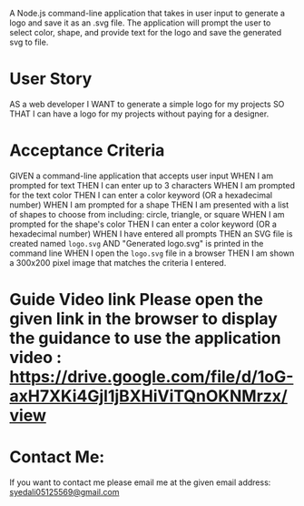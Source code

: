 




A Node.js command-line application that takes in user input to generate a logo and save it as an .svg file. The application will prompt the user to select color, shape, and provide text for the logo and save the generated svg to file.

# User Story
AS a web developer
I WANT to generate a simple logo for my projects
SO THAT I can have a logo for my projects without paying for a designer.

# Acceptance Criteria
GIVEN a command-line application that accepts user input
WHEN I am prompted for text
THEN I can enter up to 3 characters
WHEN I am prompted for the text color
THEN I can enter a color keyword (OR a hexadecimal number)
WHEN I am prompted for a shape
THEN I am presented with a list of shapes to choose from including: circle, triangle, or square
WHEN I am prompted for the shape's color
THEN I can enter a color keyword (OR a hexadecimal number)
WHEN I have entered all prompts
THEN an SVG file is created named `logo.svg`
AND "Generated logo.svg" is printed in the command line
WHEN I open the `logo.svg` file in a browser
THEN I am shown a 300x200 pixel image that matches the criteria I entered.



# Guide Video link  Please open the given link in the browser to display the guidance to use the application video : https://drive.google.com/file/d/1oG-axH7XKi4Gjl1jBXHiViTQnOKNMrzx/view

# Contact Me:
If you want to contact me please email me at the given email address: syedali05125569@gmail.com
